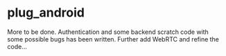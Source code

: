 # plug_android

More to be done.
Authentication and some backend scratch code with some possible bugs has been written.
Further add WebRTC and refine the code...
